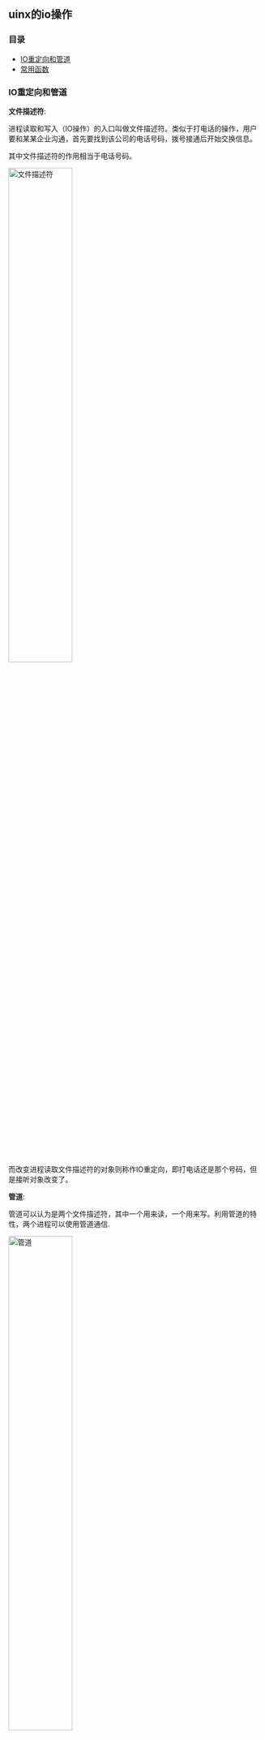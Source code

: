 ## uinx的io操作

### 目录
- [IO重定向和管道](#IO重定向和管道)
- [常用函数](#常用函数)
### IO重定向和管道

__文件描述符__:

进程读取和写入（IO操作）的入口叫做文件描述符。类似于打电话的操作，用户要和某某企业沟通，首先要找到该公司的电话号码，拨号接通后开始交换信息。

其中文件描述符的作用相当于电话号码。

<img src="https://github.com/TARScn/unix-linux-Programming-MyReadingNote/blob/18481313eb26575f2eac12324c67220efeb02c75/readme_picture/io_file_dsrp.png" alt="文件描述符" width="50%">

而改变进程读取文件描述符的对象则称作IO重定向，即打电话还是那个号码，但是接听对象改变了。

__管道__:

管道可以认为是两个文件描述符，其中一个用来读，一个用来写。利用管道的特性，两个进程可以使用管道通信.

<img src="https://github.com/TARScn/unix-linux-Programming-MyReadingNote/blob/268b6b3179137fddfd0de8b33f173f500b0633db/readme_picture/pipe.png" alt="管道" width="50%">

### 常用函数

__dup__:

dup() 函数会创建一个与指定文件描述符相同的新文件描述符，默认使用最低文件描述符进行复制。

`int dup(int oldfd);`

_参数_：

oldfd：要复制的已有文件描述符。

_返回值_：

成功时，返回新的文件描述符（一个非负整数）。

失败时，返回 -1 并设置 errno 以指示错误原因

__dup2__:

与dup()相比，dup2()可以指定复制使用的文件描述符。

`int dup2(int oldfd, int newfd);`

_参数_：

oldfd：要复制的已有文件描述符。

newfd：目标文件描述符，新描述符的值由调用者指定。

_返回值_：

成功时，返回 newfd。

失败时，返回 -1 并设置 errno 以指示错误原因。

<img src="https://github.com/TARScn/unix-linux-Programming-MyReadingNote/blob/4ea8ff6babc23a11815e0f0f17090da4b3741a1f/readme_picture/dup.png" alt="dup" width="50%">

__pipe()__:

创建一个管道，
它允许两个相关联的进程（通常是父子进程）通过一个单向的数据通道进行通信。pipe() 在创建管道、实现数据流转以及进行命令连接（如在 shell 中使用管道符 |）时非常有用。

`int pipe(int pipefd[2]);`

_参数_：

pipefd[0]：管道的读端。

pipefd[1]：管道的写端。

_返回值_：

成功时，返回 0。

失败时，返回 -1 并设置 errno 以指示错误原因。
